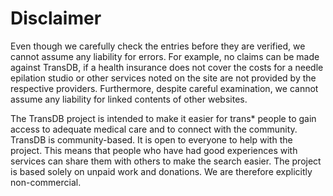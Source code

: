 # Disclaimer

Even though we carefully check the entries before they are verified, we cannot assume any liability for errors.
For example, no claims can be made against TransDB,
if a health insurance does not cover the costs for a needle epilation studio
or other services noted on the site are not provided by the respective providers.
Furthermore, despite careful examination, we cannot assume any liability for linked contents of other websites.

The TransDB project is intended to make it easier for trans\* people to gain access to adequate medical care and to connect with the community.
TransDB is community-based. It is open to everyone to help with the project.
This means that people who have had good experiences with services can share them with others to make the search easier.
The project is based solely on unpaid work and donations.
We are therefore explicitly non-commercial.
